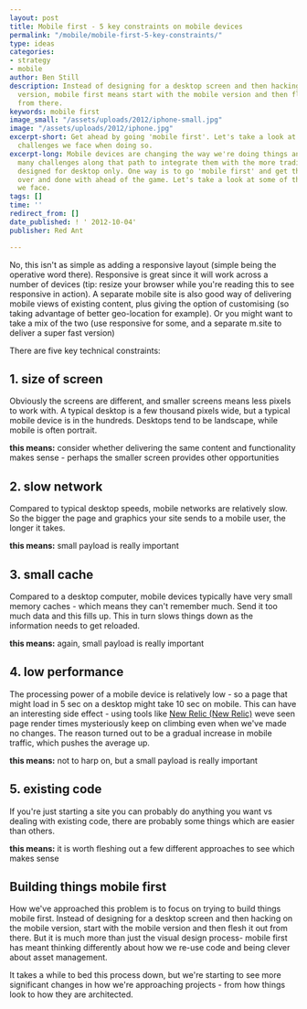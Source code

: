 ```yaml
---
layout: post
title: Mobile first - 5 key constraints on mobile devices
permalink: "/mobile/mobile-first-5-key-constraints/"
type: ideas
categories:
- strategy
- mobile
author: Ben Still
description: Instead of designing for a desktop screen and then hacking on the mobile
  version, mobile first means start with the mobile version and then flesh it out
  from there.
keywords: mobile first
image_small: "/assets/uploads/2012/iphone-small.jpg"
image: "/assets/uploads/2012/iphone.jpg"
excerpt-short: Get ahead by going 'mobile first'. Let's take a look at some of the
  challenges we face when doing so.
excerpt-long: Mobile devices are changing the way we're doing things and there are
  many challenges along that path to integrate them with the more traditional websites
  designed for desktop only. One way is to go 'mobile first' and get the simple stuff
  over and done with ahead of the game. Let's take a look at some of those challenges
  we face.
tags: []
time: ''
redirect_from: []
date_published: ! ' 2012-10-04'
publisher: Red Ant

---
```

No, this isn't as simple as adding a responsive layout (simple being the operative word there). Responsive is great since it will work across a number of devices (tip: resize your browser while you're reading this to see responsive in action). A separate mobile site is also good way of delivering mobile views of existing content, plus giving the option of customising (so taking advantage of better geo-location for example). Or you might want to take a mix of the two (use responsive for some, and a separate m.site to deliver a super fast version)

There are five key technical constraints:

## 1. size of screen

Obviously the screens are different, and smaller screens means less pixels to work with. A typical desktop is a few thousand pixels wide, but a typical mobile device is in the hundreds. Desktops tend to be landscape, while mobile is often portrait.

**this means:** consider whether delivering the same content and functionality makes sense - perhaps the smaller screen provides other opportunities

## 2. slow network

Compared to typical desktop speeds, mobile networks are relatively slow. So the bigger the page and graphics your site sends to a mobile user, the longer it takes.

**this means:** small payload is really important

## 3. small cache

Compared to a desktop computer, mobile devices typically have very small memory caches - which means they can't remember much. Send it too much data and this fills up. This in turn slows things down as the information needs to get reloaded.

**this means:** again, small payload is really important

## 4. low performance

The processing power of a mobile device is relatively low - so a page that might load in 5 sec on a desktop might take 10 sec on mobile. This can have an interesting side effect - using tools like [New Relic (New Relic)](http://newrelic.com) weve seen page render times mysteriously keep on climbing even when we've made no changes. The reason turned out to be a gradual increase in mobile traffic, which pushes the average up.

**this means:** not to harp on, but a small payload is really important

## 5. existing code

If you're just starting a site you can probably do anything you want vs dealing with existing code, there are probably some things which are easier than others.

**this means:** it is worth fleshing out a few different approaches to see which makes sense

## Building things mobile first

How we've approached this problem is to focus on trying to build things mobile first. Instead of designing for a desktop screen and then hacking on the mobile version, start with the mobile version and then flesh it out from there. But it is much more than just the visual design process- mobile first has meant thinking differently about how we re-use code and being clever about asset management.

It takes a while to bed this process down, but we're starting to see more significant changes in how we're approaching projects - from how things look to how they are architected.